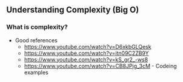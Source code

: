 ## Understanding Complexity (Big O)

### What is complexity?   
- Good references
  - https://www.youtube.com/watch?v=D6xkbGLQesk
  - https://www.youtube.com/watch?v=itn09C2ZB9Y
  - https://www.youtube.com/watch?v=kS_gr2_-ws8
  - https://www.youtube.com/watch?v=CB8JPjg_3cM - Codeing examples